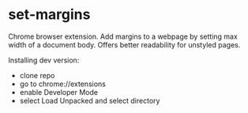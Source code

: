# set-margins

Chrome browser extension. Add margins to a webpage by setting max width of a document body. Offers better readability for unstyled pages.

Installing dev version:

- clone repo
- go to chrome://extensions
- enable Developer Mode
- select Load Unpacked and select directory
